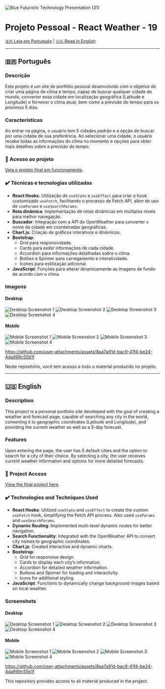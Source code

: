 ![Blue Futuristic Technology Presentation (31)](https://github.com/user-attachments/assets/e29edb12-3f12-4cb5-99ac-1ed8a8e9ea71)


# Projeto Pessoal - React Weather - 19  

[🇧🇷 Leia em Português](#português) | [🇺🇸 Read in English](#english)

---

## 🇧🇷 Português

### Descrição
Este projeto é um site de portfólio pessoal desenvolvido com o objetivo de criar uma página de clima e tempo, capaz de buscar qualquer cidade do mundo, converter essa cidade em localização geográfica (Latitude e Longitude) e fornecer o clima atual, bem como a previsão do tempo para os próximos 5 dias.

### Características
Ao entrar na página, o usuário tem 5 cidades padrão e a opção de buscar por uma cidade de sua preferência. Ao selecionar uma cidade, o usuário recebe todas as informações do clima no momento e opções para obter mais detalhes sobre a previsão do tempo.

### 📁 Acesso ao projeto
[Veja o projeto final em funcionamento](https://lshv04.github.io/weather-19/#/).

### ✔️ Técnicas e tecnologias utilizadas
- **React Hooks**: Utilização de `useState` e `useEffect` para criar o hook customizado `useFetch`, facilitando o processo de Fetch API, além do uso de `useParams` e `useSearchParams`.
- **Rota dinâmica**: Implementação de rotas dinâmicas em múltiplos níveis para melhor navegação.
- **Buscador**: Integração com a API do OpenWeather para converter o nome da cidade em coordenadas geográficas.
- **Chart.js**: Criação de gráficos interativos e dinâmicos.
- **Bootstrap**:
  - Grid para responsividade.
  - Cards para exibir informações de cada cidade.
  - Accordion para informações detalhadas sobre o clima.
  - Botões e Spinner para carregamento e interatividade.
  - Ícones para estilização adicional.
- **JavaScript**: Funções para alterar dinamicamente as imagens de fundo de acordo com o clima.

### Imagens
#### Desktop
![Desktop Screenshot 1](https://github.com/user-attachments/assets/e6a9b67c-1913-4fb0-9d29-548e0622cfc0)
![Desktop Screenshot 2](https://github.com/user-attachments/assets/7f1bfbe2-6ed1-4269-a7ce-c52148453886)
![Desktop Screenshot 3](https://github.com/user-attachments/assets/d71aafbf-663c-44fa-8118-3a4fb08fd9e3)
![Desktop Screenshot 4](https://github.com/user-attachments/assets/d8c5df9a-8ad0-4510-8b82-14bda2475492)

#### Mobile
![Mobile Screenshot 1](https://github.com/user-attachments/assets/97bb5a7e-7209-49dd-a490-3a44bc4d7253)
![Mobile Screenshot 2](https://github.com/user-attachments/assets/6ab04930-ec13-4954-9854-3e30c526751c)
![Mobile Screenshot 3](https://github.com/user-attachments/assets/37e77284-cb2f-4c27-898c-38ff64805bb1)
![Mobile Screenshot 4](https://github.com/user-attachments/assets/346175dd-34f5-471b-9fa7-738245268a1a)

https://github.com/user-attachments/assets/8aa7a91d-bac9-41f4-be24-4da999c55b1f

Neste repositório, você tem acesso a todo o material produzido no projeto.

---

## 🇺🇸 English <a name="english"></a>

### Description
This project is a personal portfolio site developed with the goal of creating a weather and forecast page, capable of searching any city in the world, converting it to geographic coordinates (Latitude and Longitude), and providing the current weather as well as a 5-day forecast.

### Features
Upon entering the page, the user has 5 default cities and the option to search for a city of their choice. By selecting a city, the user receives current weather information and options for more detailed forecasts.

### 📁 Project Access
[View the final project here](https://lshv04.github.io/weather-19/#/).

### ✔️ Technologies and Techniques Used
- **React Hooks**: Utilized `useState` and `useEffect` to create the custom `useFetch` hook, simplifying the Fetch API process. Also used `useParams` and `useSearchParams`.
- **Dynamic Routing**: Implemented multi-level dynamic routes for better navigation.
- **Search Functionality**: Integrated with the OpenWeather API to convert city names to geographic coordinates.
- **Chart.js**: Created interactive and dynamic charts.
- **Bootstrap**:
  - Grid for responsive design.
  - Cards to display each city’s information.
  - Accordion for detailed weather information.
  - Buttons and Spinner for loading and interactivity.
  - Icons for additional styling.
- **JavaScript**: Functions to dynamically change background images based on local weather.

### Screenshots
#### Desktop
![Desktop Screenshot 1](https://github.com/user-attachments/assets/e6a9b67c-1913-4fb0-9d29-548e0622cfc0)
![Desktop Screenshot 2](https://github.com/user-attachments/assets/7f1bfbe2-6ed1-4269-a7ce-c52148453886)
![Desktop Screenshot 3](https://github.com/user-attachments/assets/d71aafbf-663c-44fa-8118-3a4fb08fd9e3)
![Desktop Screenshot 4](https://github.com/user-attachments/assets/d8c5df9a-8ad0-4510-8b82-14bda2475492)

#### Mobile
![Mobile Screenshot 1](https://github.com/user-attachments/assets/97bb5a7e-7209-49dd-a490-3a44bc4d7253)
![Mobile Screenshot 2](https://github.com/user-attachments/assets/6ab04930-ec13-4954-9854-3e30c526751c)
![Mobile Screenshot 3](https://github.com/user-attachments/assets/37e77284-cb2f-4c27-898c-38ff64805bb1)
![Mobile Screenshot 4](https://github.com/user-attachments/assets/346175dd-34f5-471b-9fa7-738245268a1a)

https://github.com/user-attachments/assets/8aa7a91d-bac9-41f4-be24-4da999c55b1f

This repository provides access to all material produced in the project.


